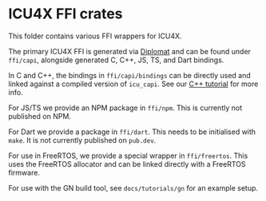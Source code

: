 # ICU4X FFI crates

This folder contains various FFI wrappers for ICU4X.

The primary ICU4X FFI is generated via [Diplomat](https://github.com/rust-diplomat/diplomat/) and can be found under `ffi/capi`, alongside generated C, C++, JS, TS, and Dart bindings.

In C and C++, the bindings in `ffi/capi/bindings` can be directly used and linked against a compiled version of `icu_capi`. See our [C++ tutorial](https://github.com/unicode-org/icu4x/blob/main/docs/tutorials/cpp.md) for more info.

For JS/TS we provide an NPM package in `ffi/npm`. This is currently not published on NPM.

For Dart we provide a package in `ffi/dart`. This needs to be initialised with `make`. It is not currently published on `pub.dev`.

For use in FreeRTOS, we provide a special wrapper in `ffi/freertos`. This uses the FreeRTOS allocator and can be linked directly with a FreeRTOS firmware.

For use with the GN build tool, see `docs/tutorials/gn` for an example setup.
